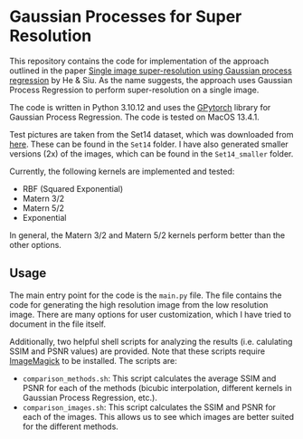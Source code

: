 # Gaussian Processes for Super Resolution

This repository contains the code for implementation of the approach outlined in the paper [Single image super-resolution using Gaussian process regression](https://ieeexplore.ieee.org/document/5995713) by He & Siu. As the name suggests, the approach uses Gaussian Process Regression to perform super-resolution on a single image.

The code is written in Python 3.10.12 and uses the [GPytorch](https://gpytorch.ai//) library for Gaussian Process Regression. The code is tested on MacOS 13.4.1.

Test pictures are taken from the Set14 dataset, which was downloaded from [here](https://github.com/jbhuang0604/SelfExSR). These can be found in the `Set14` folder. I have also generated smaller versions (2x) of the images, which can be found in the `Set14_smaller` folder.

Currently, the following kernels are implemented and tested:

- RBF (Squared Exponential)
- Matern 3/2
- Matern 5/2
- Exponential

In general, the Matern 3/2 and Matern 5/2 kernels perform better than the other options.

## Usage

The main entry point for the code is the `main.py` file. The file contains the code for generating the high resolution image from the low resolution image. There are many options for user customization, which I have tried to document in the file itself.

Additionally, two helpful shell scripts for analyzing the results (i.e. calulating SSIM and PSNR values) are provided. Note that these scripts require [ImageMagick](https://imagemagick.org/script/download.php) to be installed. The scripts are:

- `comparison_methods.sh`: This script calculates the average SSIM and PSNR for each of the methods (bicubic interpolation, different kernels in Gaussian Process Regression, etc.).
- `comparison_images.sh`: This script calculates the SSIM and PSNR for each of the images. This allows us to see which images are better suited for the different methods.
